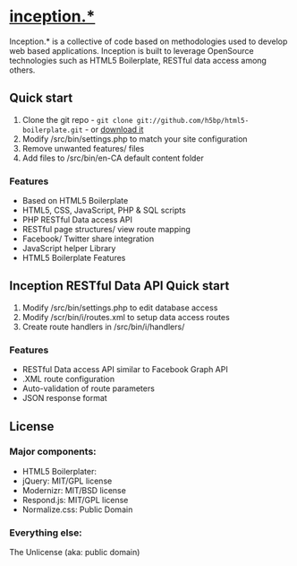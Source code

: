 # [inception.*](http://inceptiondotstar.com)

Inception.* is a collective of code based on methodologies used to develop web based applications. Inception is built to leverage OpenSource technologies such as HTML5 Boilerplate, RESTful data access among others. 


## Quick start

1. Clone the git repo - `git clone git://github.com/h5bp/html5-boilerplate.git` - or [download it](https://github.com/jalleyne/inception.-/zipball/master)
2. Modify /src/bin/settings.php to match your site configuration
3. Remove unwanted features/ files
4. Add files to /src/bin/en-CA default content folder


### Features

* Based on HTML5 Boilerplate
* HTML5, CSS, JavaScript, PHP & SQL scripts
* PHP RESTful Data access API
* RESTful page structures/ view route mapping
* Facebook/ Twitter share integration
* JavaScript helper Library
* HTML5 Boilerplate Features


## Inception RESTful Data API Quick start

1. Modify /src/bin/settings.php to edit database access
2. Modify /scr/bin/i/routes.xml to setup data access routes
3. Create route handlers in /src/bin/i/handlers/

### Features

* RESTful Data access API similar to Facebook Graph API
* .XML route configuration
* Auto-validation of route parameters
* JSON response format

## License

### Major components:

* HTML5 Boilerplater: 
* jQuery: MIT/GPL license
* Modernizr: MIT/BSD license
* Respond.js: MIT/GPL license
* Normalize.css: Public Domain

### Everything else:

The Unlicense (aka: public domain)
